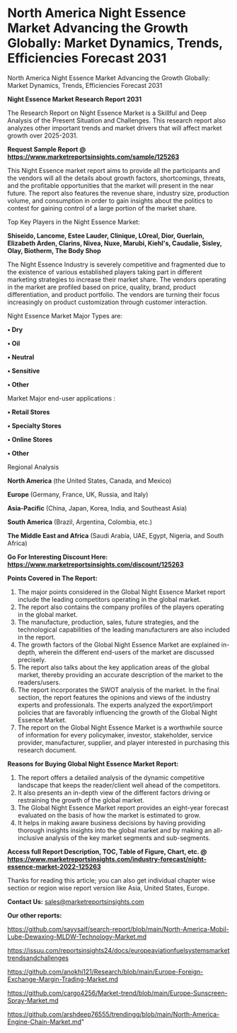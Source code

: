 # North America Night Essence Market Advancing the Growth Globally: Market Dynamics, Trends, Efficiencies Forecast 2031
North America Night Essence Market Advancing the Growth Globally: Market Dynamics, Trends, Efficiencies Forecast 2031

<strong>Night Essence Market Research Report 2031</strong>

The Research Report on Night Essence Market is a Skillful and Deep Analysis of the Present Situation and Challenges. This research report also analyzes other important trends and market drivers that will affect market growth over 2025-2031.

<strong>Request Sample Report @ <a href=https://www.marketreportsinsights.com/sample/125263>https://www.marketreportsinsights.com/sample/125263</a></strong>

This Night Essence market report aims to provide all the participants and the vendors will all the details about growth factors, shortcomings, threats, and the profitable opportunities that the market will present in the near future. The report also features the revenue share, industry size, production volume, and consumption in order to gain insights about the politics to contest for gaining control of a large portion of the market share.

Top Key Players in the Night Essence Market:

<strong>Shiseido, Lancome, Estee Lauder, Clinique, LOreal, Dior, Guerlain, Elizabeth Arden, Clarins, Nivea, Nuxe, Marubi, Kiehl's, Caudalie, Sisley, Olay, Biotherm, The Body Shop</strong>

The Night Essence Industry is severely competitive and fragmented due to the existence of various established players taking part in different marketing strategies to increase their market share. The vendors operating in the market are profiled based on price, quality, brand, product differentiation, and product portfolio. The vendors are turning their focus increasingly on product customization through customer interaction.

Night Essence Market Major Types are:

<strong>• Dry

• Oil

• Neutral

• Sensitive

• Other</strong>

Market Major end-user applications :

<strong>• Retail Stores

• Specialty Stores

• Online Stores

• Other</strong>

Regional Analysis

</u><strong><b>North America</b></strong> (the United States, Canada, and Mexico)

<strong><b>Europe </b></strong>(Germany, France, UK, Russia, and Italy)

<strong><b>Asia-Pacific</b></strong> (China, Japan, Korea, India, and Southeast Asia)

<strong><b>South America</b></strong> (Brazil, Argentina, Colombia, etc.)

<strong><b>The Middle East and Africa</b></strong> (Saudi Arabia, UAE, Egypt, Nigeria, and South Africa)

<strong>Go For Interesting Discount Here: <a href=https://www.marketreportsinsights.com/discount/125263>https://www.marketreportsinsights.com/discount/125263</a></strong>

<strong>Points Covered in The Report:</strong>
<ol>
  <li>The major points considered in the Global Night Essence Market report include the leading competitors operating in the global market.</li>
  <li>The report also contains the company profiles of the players operating in the global market.</li>
  <li>The manufacture, production, sales, future strategies, and the technological capabilities of the leading manufacturers are also included in the report.</li>
  <li>The growth factors of the Global Night Essence Market are explained in-depth, wherein the different end-users of the market are discussed precisely.</li>
  <li>The report also talks about the key application areas of the global market, thereby providing an accurate description of the market to the readers/users.</li>
  <li>The report incorporates the SWOT analysis of the market. In the final section, the report features the opinions and views of the industry experts and professionals. The experts analyzed the export/import policies that are favorably influencing the growth of the Global Night Essence Market.</li>
  <li>The report on the Global Night Essence Market is a worthwhile source of information for every policymaker, investor, stakeholder, service provider, manufacturer, supplier, and player interested in purchasing this research document.</li>
</ol>
<strong>Reasons for Buying Global Night Essence Market Report:</strong>

<ol>
  <li>The report offers a detailed analysis of the dynamic competitive landscape that keeps the reader/client well ahead of the competitors.</li>
  <li>It also presents an in-depth view of the different factors driving or restraining the growth of the global market.</li>
  <li>The Global Night Essence Market report provides an eight-year forecast evaluated on the basis of how the market is estimated to grow.</li>
  <li>It helps in making aware business decisions by having providing thorough insights insights into the global market and by making an all-inclusive analysis of the key market segments and sub-segments.</li>
</ol>
<strong>Access full Report Description, TOC, Table of Figure, Chart, etc. @ <a href=https://www.marketreportsinsights.com/industry-forecast/night-essence-market-2022-125263>https://www.marketreportsinsights.com/industry-forecast/night-essence-market-2022-125263</a></strong>


Thanks for reading this article; you can also get individual chapter wise section or region wise report version like Asia, United States, Europe.

<strong>Contact Us:</strong>
sales@marketreportsinsights.com

<strong>Our other reports:</strong>

<a href=https://github.com/sayysaif/search-report/blob/main/North-America-Mobil-Lube-Dewaxing-MLDW-Technology-Market.md>https://github.com/sayysaif/search-report/blob/main/North-America-Mobil-Lube-Dewaxing-MLDW-Technology-Market.md</a>

<a href=https://issuu.com/reportsinsights24/docs/europeaviationfuelsystemsmarkettrendsandchallenges>https://issuu.com/reportsinsights24/docs/europeaviationfuelsystemsmarkettrendsandchallenges</a>

<a href=https://github.com/anokhi121/Research/blob/main/Europe-Foreign-Exchange-Margin-Trading-Market.md>https://github.com/anokhi121/Research/blob/main/Europe-Foreign-Exchange-Margin-Trading-Market.md</a>

<a href=https://github.com/cargo4256/Market-trend/blob/main/Europe-Sunscreen-Spray-Market.md>https://github.com/cargo4256/Market-trend/blob/main/Europe-Sunscreen-Spray-Market.md</a>

<a href=https://github.com/arshdeep76555/trendingg/blob/main/North-America-Engine-Chain-Market.md>https://github.com/arshdeep76555/trendingg/blob/main/North-America-Engine-Chain-Market.md</a>"
